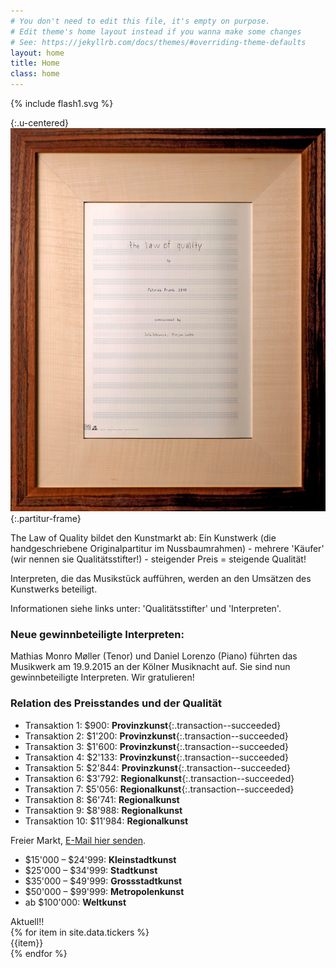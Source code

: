 ```yaml
---
# You don't need to edit this file, it's empty on purpose.
# Edit theme's home layout instead if you wanna make some changes
# See: https://jekyllrb.com/docs/themes/#overriding-theme-defaults
layout: home
title: Home
class: home
---
```

{% include flash1.svg %}

{:.u-centered}
![Partitur](/assets/img/partitur-rahmen.jpg){:.partitur-frame}

The Law of Quality bildet den Kunstmarkt ab: Ein Kunstwerk (die handgeschriebene Originalpartitur im Nussbaumrahmen) - mehrere 'Käufer' (wir nennen sie Qualitätsstifter!) - steigender Preis = steigende Qualität!

Interpreten, die das Musikstück aufführen, werden an den Umsätzen des Kunstwerks beteiligt.

Informationen siehe links unter: 
'Qualitätsstifter' und 'Interpreten'.

### Neue gewinnbeteiligte Interpreten: 
Mathias Monro Møller (Tenor) und Daniel Lorenzo (Piano) führten das Musikwerk am 19.9.2015 an der Kölner Musiknacht auf. Sie sind nun gewinnbeteiligte Interpreten. Wir gratulieren!

### Relation des Preisstandes und der Qualität

- Transaktion 1: $900: **Provinzkunst**{:.transaction--succeeded}
- Transaktion 2: $1'200: **Provinzkunst**{:.transaction--succeeded}
- Transaktion 3: $1'600: **Provinzkunst**{:.transaction--succeeded}
- Transaktion 4: $2'133: **Provinzkunst**{:.transaction--succeeded}
- Transaktion 5: $2'844: **Provinzkunst**{:.transaction--succeeded}
- Transaktion 6: $3'792: **Regionalkunst**{:.transaction--succeeded}
- Transaktion 7: $5'056: **Regionalkunst**{:.transaction--succeeded}
- Transaktion 8: $6'741: **Regionalkunst**
- Transaktion 9: $8'988: **Regionalkunst**
- Transaktion 10: $11'984: **Regionalkunst**

Freier Markt, [E-Mail hier senden](quality@patrickfrank.ch).

- $15'000 – $24'999: **Kleinstadtkunst**
- $25'000 – $34'999: **Stadtkunst**
- $35'000 – $49'999: **Grossstadtkunst**
- $50'000 – $99'999: **Metropolenkunst**
- ab $100'000: **Weltkunst**

<div class="ticker-wrap">
<div class="ticker">
  <div class="ticker__item">Aktuell!!</div>
    {% for item in site.data.tickers %}
  <div class="ticker__item">{{item}}</div>
    {% endfor %}
</div>
</div>